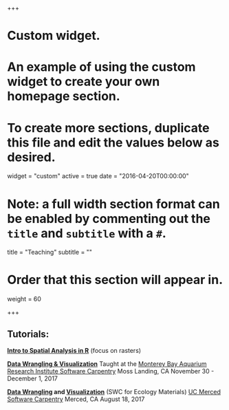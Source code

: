 +++
# Custom widget.
# An example of using the custom widget to create your own homepage section.
# To create more sections, duplicate this file and edit the values below as desired.
widget = "custom"
active = true
date = "2016-04-20T00:00:00"

# Note: a full width section format can be enabled by commenting out the `title` and `subtitle` with a `#`.
title = "Teaching"
subtitle = ""

# Order that this section will appear in.
weight = 60

+++

## Tutorials:

**[Intro to Spatial Analysis in R](https://github.com/jafflerbach/spatial-analysis-R)** (focus on rasters)

**[Data Wrangling & Visualization](http://ohi-science.org/data-science-training/ggplot2.html)**
Taught at the [Monterey Bay Aquarium Research Institute Software Carpentry](https://jules32.github.io/2017-11-30-MBARI/)
Moss Landing, CA
November 30 - December 1, 2017

**[Data Wrangling](http://www.datacarpentry.org/R-ecology-lesson/03-dplyr.html) and [Visualization](http://www.datacarpentry.org/R-ecology-lesson/04-visualization-ggplot2.html)** (SWC for Ecology Materials)
[UC Merced Software Carpentry](https://snacktavish.github.io/2017-08-17-Yosemite/)
Merced, CA
August 18, 2017


